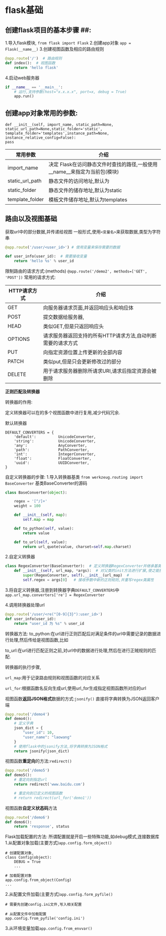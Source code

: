 # flask基础 #


## 创建flask项目的基本步骤 ##:
1.导入flask模块,
`from flask import Flask`
2.创建app对象
`app = Flask(__name__)`
3.创建视图函数及相应的路由规则
```python
@app.route('/')  # 路由规则
def index():  # 视图函数
	return 'hello flask'
```
4.启动web服务器
```python
if __name__ == '__main__':
    # 运行,支持参数(host="x.x.x.x", port=x, debug = True)
	app.run() 
```

## 创建app对象常用的参数: ##
```
def __init__(self, import_name, static_path=None, static_url_path=None,static_folder='static', template_folder='templates',instance_path=None, instance_relative_config=False):
pass
```

| 常用参数 | 介绍 |
| --- | --- |
| import_name | 决定 Flask在访问静态文件时查找的路径,一般使用__name__来指定为当前包(模块) |
| static_url_path | 静态文件的访问地址,默认为 |
| static_folder | 静态文件的储存地址,默认为static |
| template_folder | 模板文件储存地址,默认为templates |


## 路由以及视图基础 ##

获取url中的部分数据,并传递给视图
一般形式,使用`<变量名>`来获取数据,类型为字符串
```python
@app.route('/user/<user_id>') # 使用变量来保存需要的数据

def user_info(user_id):  # 需要接收变量
    return 'hello %s' % user_id
```

限制路由的请求方式:(methods)
`@app.route('/demo2', methods=['GET', 'POST'])`
常用的请求方式:

| HTTP请求方式 | 介绍 |
| --- | --- |
| GET | 向服务器请求页面,并返回响应头和响应体 |
| POST | 提交数据给服务器, |
| HEAD | 类似GET,但是只返回响应头 |
| OPTIONS | 请求服务器返回支持的所有HTTP请求方法,自动判断需要的请求方式 |
| PUT | 向指定资源位置上传更新的全部内容 |
| PATCH | 类似put,但是只会更新修改过的部分 |
| DELETE | 用于请求服务器删除所请求URI,请求后指定资源会被删除 |


**正则匹配及转换器**

转换器的作用:

定义转换器可以在的多个视图函数中进行复用,减少代码冗余.

默认转换器
```
DEFAULT_CONVERTERS = {
    'default':          UnicodeConverter,
    'string':           UnicodeConverter,
    'any':              AnyConverter,
    'path':             PathConverter,
    'int':              IntegerConverter,
    'float':            FloatConverter,
    'uuid':             UUIDConverter,
}
```


自定义转换器的步骤:
1.导入转换器基类
`from werkzeug.routing import BaseConverter`
基类BaseConverter的源码
```python
class BaseConverter(object):

    regex = '[^/]+'
    weight = 100

    def __init__(self, map):
        self.map = map

    def to_python(self, value):
        return value

    def to_url(self, value):
        return url_quote(value, charset=self.map.charset)
```

2.自定义转换器
```python
class RegexConverter(BaseConverter):  # 定义转换器RegexConverter并继承基类
    def __init__(self, url_map, *args):  # 对父类的init方法进行扩展,使之能接收参数,
        super(RegexConverter, self).__init__(url_map)  # 
        self.regex = args[0]   # 接收参数中新的正则规则,并重写regex类属性
```
3.将自定义转换器,注册到转换器字典`DEFAULT_CONVERTERS`中
`app.url_map.converters['re'] = RegexConverter`

4.调用转换器处理url
```python
@app.route('/user/<re("[0-9]{3}"):user_id>')
def user_info(user_id):
    return "user_id 为 %s" % user_id
```


转换器方法:
to_python:在url进行正则匹配后对满足条件的url中需要记录的数据进行处理,然后传给是视图函数,比如


to_url:在url进行匹配正则之前,对url中的数据进行处理,然后在进行正贼规则的匹配.



转换器的执行步骤,
 


`url_map`:用于记录路由规则和视图函数的对应关系

`url_for`:根据函数名反向生成url,使用url_for生成指定视图函数所对应的url


视图函数**返回JSON格式**数据的方式:`jsonify()`
直接将字典转换为JSON返回客户端
```python
@app.route('/demo4')
def demo4():
    # 定义字典
    json_dict = {
        "user_id": 10,
        "user_name": "laowang"
    }
    # 使用flask中的jsonify方法,将字典转换为JSON格式
    return jsonify(json_dict)
```

视图函数**重定向**的方法:`redirect()`
```python
@app.route('/demo5')
def demo5():
    # 重定向到指定url
    return redirect('www.baidu.com')

    # 重定向到已定义的视图函数
    # return redirect(url_for('demo1'))
```

视图函数**自定义状态码**方法
```python
@app.route('/demo6')
def demo6():
    return 'response', status
```

Flask加载配置的方法:
所谓配置就是开启一些特殊功能,如debug模式,连接数据库
1.从配置对象加载(主要方式)`app.config.form_object()`
```
# 创建配置对象,
class Config(object):
    DEBUG = True
    ...

# 加载配置对象
app.config.from_object(Config)
...
```

2.从配置文件加载(主要方式)`app.config.form_pyfile()`
```
# 需要先创建config.ini文件,写入相关配置

# 从配置文件中加载配置
app.config.from_pyfile('config.ini')
```

3.从环境变量加载`app.config.from_envvar()`
